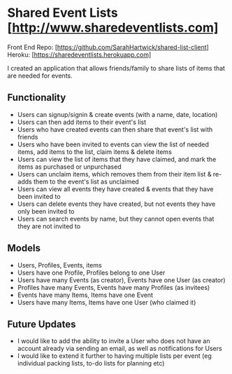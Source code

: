 
# Shared Event Lists [http://www.sharedeventlists.com]
Front End Repo: [https://github.com/SarahHartwick/shared-list-client] 
Heroku: [https://sharedeventlists.herokuapp.com]

I created an application that allows friends/family to share lists of items
that are needed for events.

## Functionality

-   Users can signup/signin & create events (with a name, date, location)
-   Users can then add items to their event's list
-   Users who have created events can then share that event's list with friends
-   Users who have been invited to events can view the list of needed items, add
items to the list, claim items & delete items
-   Users can view the list of items that they have claimed, and mark the items
as purchased or unpurchased
-   Users can unclaim items, which removes them from their item list & re-adds
them to the event's list as unclaimed
-   Users can view all events they have created & events that they have been
invited to
-   Users can delete events they have created, but not events they have only
been invited to
-   Users can search events by name, but they cannot open events that they are
not invited to

## Models

-   Users, Profiles, Events, items
-   Users have one Profile, Profiles belong to one User
-   Users have many Events (as creator), Events have one User (as creator)
-   Profiles have many Events, Events have many Profiles (as invitees)
-   Events have many Items, Items have one Event
-   Users have many Items, Items have one User (who claimed it)

## Future Updates

-   I would like to add the ability to invite a User who does not have an
account already via sending an email, as well as notifications for Users
-   I would like to extend it further to having multiple lists per event (eg
individual packing lists, to-do lists for planning etc)
